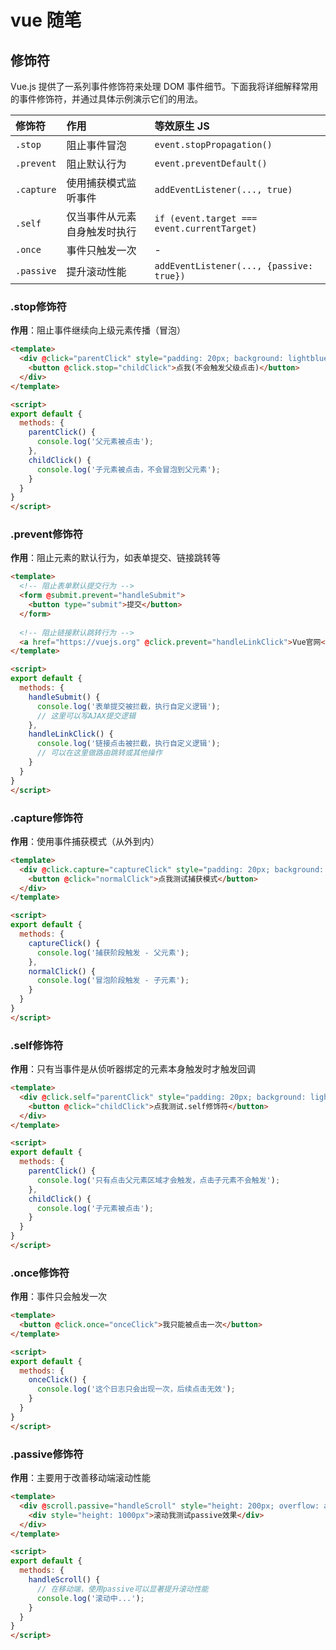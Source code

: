 # vue 随笔

## 修饰符

Vue.js 提供了一系列事件修饰符来处理 DOM 事件细节。下面我将详细解释常用的事件修饰符，并通过具体示例演示它们的用法。

| 修饰符     | 作用                         | 等效原生 JS                                 |
| :--------- | :--------------------------- | :------------------------------------------ |
| `.stop`    | 阻止事件冒泡                 | `event.stopPropagation()`                   |
| `.prevent` | 阻止默认行为                 | `event.preventDefault()`                    |
| `.capture` | 使用捕获模式监听事件         | `addEventListener(..., true)`               |
| `.self`    | 仅当事件从元素自身触发时执行 | `if (event.target === event.currentTarget)` |
| `.once`    | 事件只触发一次               | -                                           |
| `.passive` | 提升滚动性能                 | `addEventListener(..., {passive: true})`    |

### .stop修饰符

**作用**：阻止事件继续向上级元素传播（冒泡）

```html
<template>
  <div @click="parentClick" style="padding: 20px; background: lightblue">
    <button @click.stop="childClick">点我(不会触发父级点击)</button>
  </div>
</template>

<script>
export default {
  methods: {
    parentClick() {
      console.log('父元素被点击');
    },
    childClick() {
      console.log('子元素被点击，不会冒泡到父元素');
    }
  }
}
</script>

```

### .prevent修饰符

**作用**：阻止元素的默认行为，如表单提交、链接跳转等

```html
<template>
  <!-- 阻止表单默认提交行为 -->
  <form @submit.prevent="handleSubmit">
    <button type="submit">提交</button>
  </form>
  
  <!-- 阻止链接默认跳转行为 -->
  <a href="https://vuejs.org" @click.prevent="handleLinkClick">Vue官网</a>
</template>

<script>
export default {
  methods: {
    handleSubmit() {
      console.log('表单提交被拦截，执行自定义逻辑');
      // 这里可以写AJAX提交逻辑
    },
    handleLinkClick() {
      console.log('链接点击被拦截，执行自定义逻辑');
      // 可以在这里做路由跳转或其他操作
    }
  }
}
</script>
```

### .capture修饰符

**作用**：使用事件捕获模式（从外到内）

```html
<template>
  <div @click.capture="captureClick" style="padding: 20px; background: lightgreen">
    <button @click="normalClick">点我测试捕获模式</button>
  </div>
</template>

<script>
export default {
  methods: {
    captureClick() {
      console.log('捕获阶段触发 - 父元素');
    },
    normalClick() {
      console.log('冒泡阶段触发 - 子元素');
    }
  }
}
</script>
```

### .self修饰符

**作用**：只有当事件是从侦听器绑定的元素本身触发时才触发回调

```html
<template>
  <div @click.self="parentClick" style="padding: 20px; background: lightpink">
    <button @click="childClick">点我测试.self修饰符</button>
  </div>
</template>

<script>
export default {
  methods: {
    parentClick() {
      console.log('只有点击父元素区域才会触发，点击子元素不会触发');
    },
    childClick() {
      console.log('子元素被点击');
    }
  }
}
</script>
```

### .once修饰符

**作用**：事件只会触发一次

```html
<template>
  <button @click.once="onceClick">我只能被点击一次</button>
</template>

<script>
export default {
  methods: {
    onceClick() {
      console.log('这个日志只会出现一次，后续点击无效');
    }
  }
}
</script>
```

### .passive修饰符

**作用**：主要用于改善移动端滚动性能

```html
<template>
  <div @scroll.passive="handleScroll" style="height: 200px; overflow: auto">
    <div style="height: 1000px">滚动我测试passive效果</div>
  </div>
</template>

<script>
export default {
  methods: {
    handleScroll() {
      // 在移动端，使用passive可以显著提升滚动性能
      console.log('滚动中...');
    }
  }
}
</script>
```

